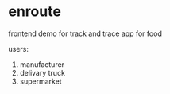 # enroute
frontend demo for track and trace app for food

users:

  1. manufacturer
  2. delivary truck
  3. supermarket

